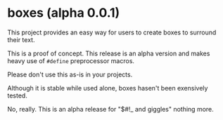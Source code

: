 # boxes (alpha 0.0.1)

This project provides an easy way for users to create boxes to surround their text. 

This is a proof of concept. This release is an alpha version and makes heavy use of `#define` preprocessor macros.

Please don't use this as-is in your projects. 

Although it is stable while used alone, boxes hasen't been exensively tested. 

No, really. This is an alpha release for "$#!_ and giggles" nothing more. 
